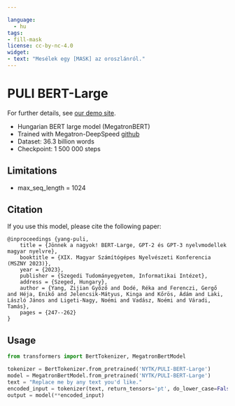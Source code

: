 ```yaml
---

language: 
  - hu
tags:
- fill-mask
license: cc-by-nc-4.0
widget:
- text: "Mesélek egy [MASK] az oroszlánról."
---
```


# PULI BERT-Large

For further details, see [our demo site](https://juniper.nytud.hu/demo/nlp).

  - Hungarian BERT large model (MegatronBERT)
  - Trained with Megatron-DeepSpeed [github](https://github.com/microsoft/Megatron-DeepSpeed)
  - Dataset: 36.3 billion words
  - Checkpoint: 1 500 000 steps

## Limitations

- max_seq_length = 1024


## Citation
If you use this model, please cite the following paper:

```
@inproceedings {yang-puli,
    title = {Jönnek a nagyok! BERT-Large, GPT-2 és GPT-3 nyelvmodellek magyar nyelvre},
	booktitle = {XIX. Magyar Számítógépes Nyelvészeti Konferencia (MSZNY 2023)},
	year = {2023},
	publisher = {Szegedi Tudományegyetem, Informatikai Intézet},
	address = {Szeged, Hungary},
	author = {Yang, Zijian Győző and Dodé, Réka and Ferenczi, Gergő and Héja, Enikő and Jelencsik-Mátyus, Kinga and Kőrös, Ádám and Laki, László János and Ligeti-Nagy, Noémi and Vadász, Noémi and Váradi, Tamás},
	pages = {247--262}
}
```

## Usage

```python
from transformers import BertTokenizer, MegatronBertModel

tokenizer = BertTokenizer.from_pretrained('NYTK/PULI-BERT-Large')
model = MegatronBertModel.from_pretrained('NYTK/PULI-BERT-Large')
text = "Replace me by any text you'd like."
encoded_input = tokenizer(text, return_tensors='pt', do_lower_case=False)
output = model(**encoded_input)

```
